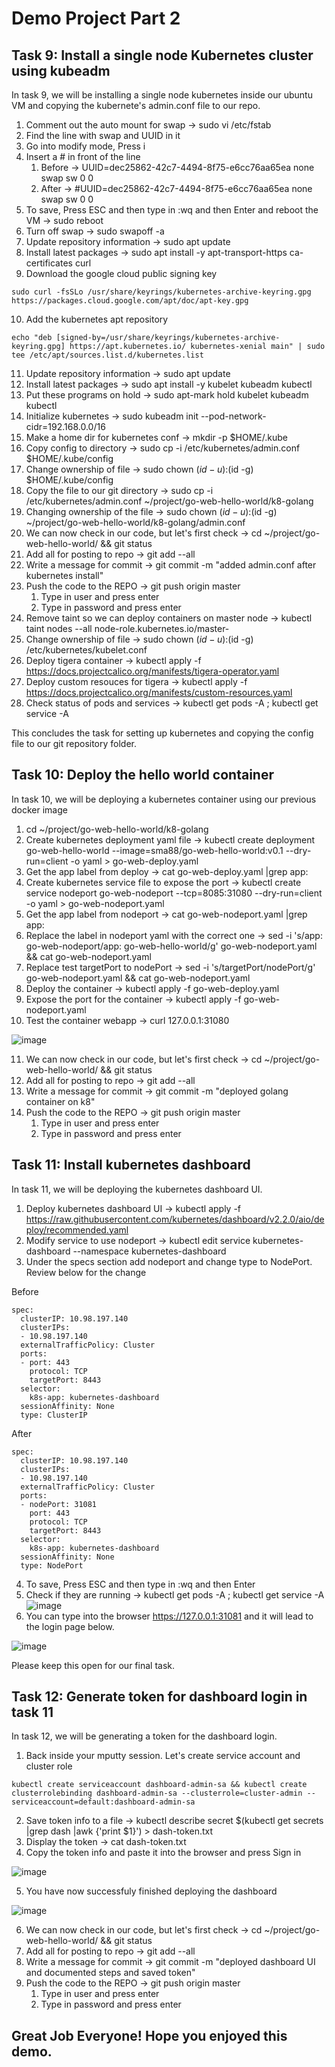 # Demo Project Part 2


## Task 9: Install a single node Kubernetes cluster using kubeadm
In task 9, we will be installing a single node kubernetes inside our ubuntu VM and copying the kubernete's admin.conf file to our repo.

1. Comment out the auto mount for swap -> sudo vi /etc/fstab
2. Find the line with swap and UUID in it
3. Go into modify mode, Press i
4. Insert a # in front of the line
   1. Before -> UUID=dec25862-42c7-4494-8f75-e6cc76aa65ea none            swap    sw              0       0
   2. After -> #UUID=dec25862-42c7-4494-8f75-e6cc76aa65ea none            swap    sw              0       0
5. To save, Press ESC and then type in :wq and then Enter and reboot the VM -> sudo reboot
6. Turn off swap -> sudo swapoff -a
7. Update repository information -> sudo apt update
8. Install latest packages -> sudo apt install -y apt-transport-https ca-certificates curl
9. Download the google cloud public signing key
```
sudo curl -fsSLo /usr/share/keyrings/kubernetes-archive-keyring.gpg https://packages.cloud.google.com/apt/doc/apt-key.gpg
```
10. Add the kubernetes apt repository
```
echo "deb [signed-by=/usr/share/keyrings/kubernetes-archive-keyring.gpg] https://apt.kubernetes.io/ kubernetes-xenial main" | sudo tee /etc/apt/sources.list.d/kubernetes.list
```
11. Update repository information -> sudo apt update
12. Install latest packages -> sudo apt install -y kubelet kubeadm kubectl
13. Put these programs on hold -> sudo apt-mark hold kubelet kubeadm kubectl
14. Initialize kubernetes -> sudo kubeadm init --pod-network-cidr=192.168.0.0/16
15. Make a home dir for kubernetes conf -> mkdir -p $HOME/.kube
16. Copy config to directory -> sudo cp -i /etc/kubernetes/admin.conf $HOME/.kube/config
17. Change ownership of file -> sudo chown $(id -u):$(id -g) $HOME/.kube/config
18. Copy the file to our git directory -> sudo cp -i /etc/kubernetes/admin.conf ~/project/go-web-hello-world/k8-golang
19. Changing ownership of the file -> sudo chown $(id -u):$(id -g) ~/project/go-web-hello-world/k8-golang/admin.conf
20. We can now check in our code, but let's first check -> cd ~/project/go-web-hello-world/ && git status
21. Add all for posting to repo -> git add --all
22. Write a message for commit -> git commit -m "added admin.conf after kubernetes install"
23. Push the code to the REPO -> git push origin master
    1. Type in user and press enter
    2. Type in password and press enter
24. Remove taint so we can deploy containers on master node -> kubectl taint nodes --all node-role.kubernetes.io/master-
25. Change ownership of file -> sudo chown $(id -u):$(id -g) /etc/kubernetes/kubelet.conf
26. Deploy tigera container -> kubectl apply -f https://docs.projectcalico.org/manifests/tigera-operator.yaml
27. Deploy custom resouces for tigera -> kubectl apply -f https://docs.projectcalico.org/manifests/custom-resources.yaml
28. Check status of pods and services -> kubectl get pods -A ; kubectl get service -A

This concludes the task for setting up kubernetes and copying the config file to our git repository folder.


## Task 10: Deploy the hello world container
In task 10, we will be deploying a kubernetes container using our previous docker image

1. cd ~/project/go-web-hello-world/k8-golang
2. Create kubernetes deployment yaml file ->  kubectl create deployment go-web-hello-world --image=sma88/go-web-hello-world:v0.1 --dry-run=client -o yaml > go-web-deploy.yaml
3. Get the app label from deploy -> cat go-web-deploy.yaml |grep app:
4. Create kubernetes service file to expose the port -> kubectl create service nodeport go-web-nodeport --tcp=8085:31080 --dry-run=client -o yaml > go-web-nodeport.yaml
5. Get the app label from nodeport -> cat go-web-nodeport.yaml |grep app:
6. Replace the label in nodeport yaml with the correct one -> sed -i 's/app: go-web-nodeport/app: go-web-hello-world/g' go-web-nodeport.yaml && cat go-web-nodeport.yaml
7. Replace test targetPort to nodePort -> sed -i 's/targetPort/nodePort/g' go-web-nodeport.yaml && cat go-web-nodeport.yaml
8. Deploy the container -> kubectl apply -f go-web-deploy.yaml
9. Expose the port for the container -> kubectl apply -f go-web-nodeport.yaml
10. Test the container webapp -> curl 127.0.0.1:31080

![image](https://user-images.githubusercontent.com/29349049/110834157-0e133100-8252-11eb-9e96-38c32826aa01.png)

11. We can now check in our code, but let's first check -> cd ~/project/go-web-hello-world/ && git status
12. Add all for posting to repo -> git add --all
13. Write a message for commit -> git commit -m "deployed golang container on k8"
14. Push the code to the REPO -> git push origin master
    1. Type in user and press enter
    2. Type in password and press enter


## Task 11: Install kubernetes dashboard
In task 11, we will be deploying the kubernetes dashboard UI.

1. Deploy kubernetes dashboard UI -> kubectl apply -f https://raw.githubusercontent.com/kubernetes/dashboard/v2.2.0/aio/deploy/recommended.yaml
2. Modify service to use nodeport -> kubectl edit service kubernetes-dashboard --namespace kubernetes-dashboard
3. Under the specs section add nodeport and change type to NodePort. Review below for the change

Before 
```
spec:
  clusterIP: 10.98.197.140
  clusterIPs:
  - 10.98.197.140
  externalTrafficPolicy: Cluster
  ports:
  - port: 443
    protocol: TCP
    targetPort: 8443
  selector:
    k8s-app: kubernetes-dashboard
  sessionAffinity: None
  type: ClusterIP
```
After
```
spec:
  clusterIP: 10.98.197.140
  clusterIPs:
  - 10.98.197.140
  externalTrafficPolicy: Cluster
  ports:
  - nodePort: 31081
    port: 443
    protocol: TCP
    targetPort: 8443
  selector:
    k8s-app: kubernetes-dashboard
  sessionAffinity: None
  type: NodePort
```
4. To save, Press ESC and then type in :wq and then Enter
5. Check if they are running -> kubectl get pods -A ; kubectl get service -A
![image](https://user-images.githubusercontent.com/29349049/110833855-baa0e300-8251-11eb-8ce5-4b76c92a3cef.png)
6. You can type into the browser https://127.0.0.1:31081 and it will lead to the login page below.

![image](https://user-images.githubusercontent.com/29349049/110834421-5a5e7100-8252-11eb-95db-e9e6290e8c90.png)

Please keep this open for our final task.

## Task 12: Generate token for dashboard login in task 11
In task 12, we will be generating a token for the dashboard login.

1. Back inside your mputty session. Let's create service account and cluster role
```
kubectl create serviceaccount dashboard-admin-sa && kubectl create clusterrolebinding dashboard-admin-sa --clusterrole=cluster-admin --serviceaccount=default:dashboard-admin-sa
```
2. Save token info to a file -> kubectl describe secret $(kubectl get secrets |grep dash |awk {'print $1}') > dash-token.txt
3. Display the token -> cat dash-token.txt
4. Copy the token info and paste it into the browser and press Sign in

![image](https://user-images.githubusercontent.com/29349049/110834633-a01b3980-8252-11eb-8eef-92972955ba52.png)

5. You have now successfuly finished deploying the dashboard

![image](https://user-images.githubusercontent.com/29349049/110834822-e375a800-8252-11eb-81fc-f1339ea88406.png)

6. We can now check in our code, but let's first check -> cd ~/project/go-web-hello-world/ && git status
7. Add all for posting to repo -> git add --all
8. Write a message for commit -> git commit -m "deployed dashboard UI and documented steps and saved token"
9. Push the code to the REPO -> git push origin master
    1. Type in user and press enter
    2. Type in password and press enter

## Great Job Everyone! Hope you enjoyed this demo.


